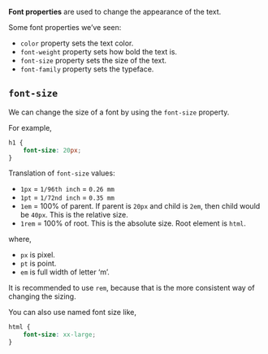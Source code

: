 **Font properties** are used to change the appearance of the text.

Some font properties we’ve seen:
- `color` property sets the text color.
- `font-weight` property sets how bold the text is.
- `font-size` property sets the size of the text.
- `font-family` property sets the typeface.

## `font-size` 

We can change the size of a font by using the `font-size` property.

For example,
```css
h1 {
	font-size: 20px;
}
```

Translation of `font-size` values:
- `1px` = `1/96th inch` = `0.26 mm`
- `1pt` = `1/72nd inch` = `0.35 mm`
- `1em` = 100% of parent. If parent is `20px` and child is `2em`, then child would be `40px`. This is the relative size.
- `1rem` = 100% of root. This is the absolute size. Root element is `html`.

where,
- `px` is pixel.
- `pt` is point.
- `em` is full width of letter ‘m’.

It is recommended to use `rem`, because that is the more consistent way of changing the sizing.

You can also use named font size like, 

```css
html {
	font-size: xx-large;
}
```
